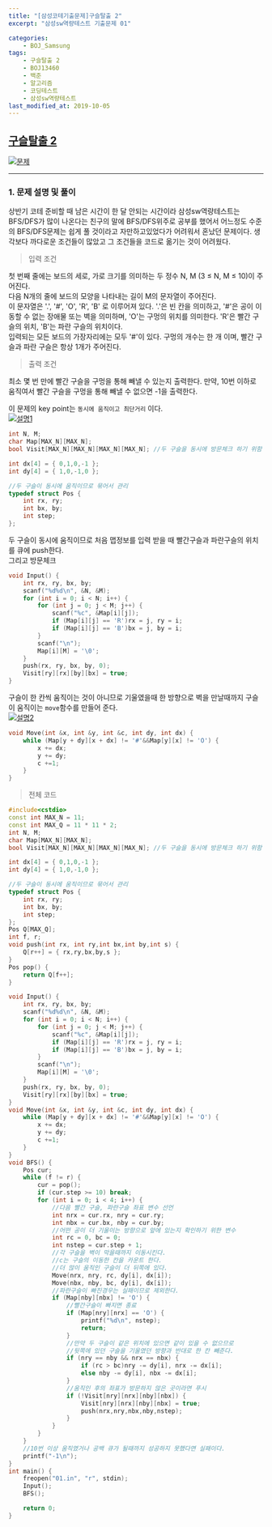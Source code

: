 ```yaml
---
title: "[삼성코테기출문제]구슬탈출 2"
excerpt: "삼성sw역량테스트 기출문제 01"

categories:
    - BOJ_Samsung
tags:
    - 구슬탈출 2
    - BOJ13460
    - 백준
    - 알고리즘
    - 코딩테스트
    - 삼성sw역량테스트
last_modified_at: 2019-10-05
---  
```

## [구슬탈출 2](https://www.acmicpc.net/problem/13460)  
[![문제](/assets/BOJ-samsung/2019-10-05-SamsungEX01-img01.jpg)](/assets/BOJ-samsung/2019-10-05-SamsungEX01-img01.jpg)
  
***
### 1. 문제 설명 및 풀이  
상반기 코테 준비할 때 남은 시간이 한 달 안되는 시간이라 삼성sw역량테스트는 BFS/DFS가 많이 나온다는 친구의 말에 BFS/DFS위주로 공부를 했어서 어느정도 수준의 BFS/DFS문제는 쉽게 풀 것이라고 자만하고있었다가 어려워서 혼났던 문제이다. 생각보다 까다로운 조건들이 많았고 그 조건들을 코드로 옮기는 것이 어려웠다.  
  
>입력 조건  

첫 번째 줄에는 보드의 세로, 가로 크기를 의미하는 두 정수 N, M (3 ≤ N, M ≤ 10)이 주어진다.  
다음 N개의 줄에 보드의 모양을 나타내는 길이 M의 문자열이 주어진다.  
이 문자열은 '.', '#', 'O', 'R', 'B' 로 이루어져 있다. '.'은 빈 칸을 의미하고, '#'은 공이 이동할 수 없는 장애물 또는 벽을 의미하며, 'O'는 구멍의 위치를 의미한다. 'R'은 빨간 구슬의 위치, 'B'는 파란 구슬의 위치이다.  
입력되는 모든 보드의 가장자리에는 모두 '#'이 있다. 구멍의 개수는 한 개 이며, 빨간 구슬과 파란 구슬은 항상 1개가 주어진다.
  
>출력 조건  

최소 몇 번 만에 빨간 구슬을 구멍을 통해 빼낼 수 있는지 출력한다. 만약, 10번 이하로 움직여서 빨간 구슬을 구멍을 통해 빼낼 수 없으면 -1을 출력한다.
    
이 문제의 key point는 `동시에 움직이고 최단거리` 이다.  
[![설명1](/assets/BOJ-samsung/2019-10-05-SamsungEX01-img02.jpg)](/assets/BOJ-samsung/2019-10-05-SamsungEX01-img02.jpg)
  
```cpp
int N, M;
char Map[MAX_N][MAX_N];
bool Visit[MAX_N][MAX_N][MAX_N][MAX_N]; //두 구슬을 동시에 방문체크 하기 위함

int dx[4] = { 0,1,0,-1 };
int dy[4] = { 1,0,-1,0 };

//두 구슬이 동시에 움직이므로 묶어서 관리
typedef struct Pos {
	int rx, ry;
	int bx, by;
	int step;
};
```  
  
두 구슬이 동시에 움직이므로 처음 맵정보를 입력 받을 때 빨간구슬과 파란구슬의 위치를 큐에 push한다.  
그리고 방문체크  
```cpp  
void Input() {
	int rx, ry, bx, by;
	scanf("%d%d\n", &N, &M);
	for (int i = 0; i < N; i++) {
		for (int j = 0; j < M; j++) {
			scanf("%c", &Map[i][j]);
			if (Map[i][j] == 'R')rx = j, ry = i;
			if (Map[i][j] == 'B')bx = j, by = i;
		}
		scanf("\n");
		Map[i][M] = '\0';
	}
	push(rx, ry, bx, by, 0);
	Visit[ry][rx][by][bx] = true;
}
```  
  
구슬이 한 칸씩 움직이는 것이 아니므로 기울였을때 한 방향으로 벽을 만날때까지 구슬이 움직이는
`move`함수를 만들어 준다.  
[![설명2](/assets/BOJ-samsung/2019-10-05-SamsungEX01-img03.jpg)](/assets/BOJ-samsung/2019-10-05-SamsungEX01-img03.jpg)  
```cpp  
void Move(int &x, int &y, int &c, int dy, int dx) {
	while (Map[y + dy][x + dx] != '#'&&Map[y][x] != 'O') {
		x += dx;
		y += dy;
		c +=1;
	}
}
```

> 전체 코드 
   
```cpp  
#include<cstdio>
const int MAX_N = 11;
const int MAX_Q = 11 * 11 * 2;
int N, M;
char Map[MAX_N][MAX_N];
bool Visit[MAX_N][MAX_N][MAX_N][MAX_N]; //두 구슬을 동시에 방문체크 하기 위함

int dx[4] = { 0,1,0,-1 };
int dy[4] = { 1,0,-1,0 };

//두 구슬이 동시에 움직이므로 묶어서 관리
typedef struct Pos {
	int rx, ry;
	int bx, by;
	int step;
};
Pos Q[MAX_Q];
int f, r;
void push(int rx, int ry,int bx,int by,int s) {
	Q[r++] = { rx,ry,bx,by,s };
}
Pos pop() {
	return Q[f++];
}

void Input() {
	int rx, ry, bx, by;
	scanf("%d%d\n", &N, &M);
	for (int i = 0; i < N; i++) {
		for (int j = 0; j < M; j++) {
			scanf("%c", &Map[i][j]);
			if (Map[i][j] == 'R')rx = j, ry = i;
			if (Map[i][j] == 'B')bx = j, by = i;
		}
		scanf("\n");
		Map[i][M] = '\0';
	}
	push(rx, ry, bx, by, 0);
	Visit[ry][rx][by][bx] = true;
}
void Move(int &x, int &y, int &c, int dy, int dx) {
	while (Map[y + dy][x + dx] != '#'&&Map[y][x] != 'O') {
		x += dx;
		y += dy;
		c +=1;
	}
}
void BFS() {
	Pos cur;
	while (f != r) {
		cur = pop();
		if (cur.step >= 10) break;
		for (int i = 0; i < 4; i++) {
			//다음 빨간 구슬, 파란구슬 좌표 변수 선언
			int nrx = cur.rx, nry = cur.ry;
			int nbx = cur.bx, nby = cur.by;
			//어떤 공이 더 기울이는 방향으로 앞에 있는지 확인하기 위한 변수
			int rc = 0, bc = 0;
			int nstep = cur.step + 1;
			//각 구슬을 벽이 막을때까지 이동시킨다.
			//c는 구슬의 이동한 칸을 카운트 한다.
			//더 많이 움직인 구슬이 더 뒤쪽에 있다.
			Move(nrx, nry, rc, dy[i], dx[i]);
			Move(nbx, nby, bc, dy[i], dx[i]);
			//파란구슬이 빠진경우는 실패이므로 제외한다.
			if (Map[nby][nbx] != 'O') {
				//빨간구슬이 빠지면 종료
				if (Map[nry][nrx] == 'O') {
					printf("%d\n", nstep);
					return;
				}
				//만약 두 구슬이 같은 위치에 있으면 같이 있을 수 없으므로
				//뒷쪽에 있던 구슬을 기울였던 방향과 반대로 한 칸 빼준다.
				if (nry == nby && nrx == nbx) {
					if (rc > bc)nry -= dy[i], nrx -= dx[i];
					else nby -= dy[i], nbx -= dx[i];
				}
				//움직인 후의 좌표가 방문하지 않은 곳이라면 푸시
				if (!Visit[nry][nrx][nby][nbx]) {
					Visit[nry][nrx][nby][nbx] = true;
					push(nrx,nry,nbx,nby,nstep);
				}
			}
		}
	}
	//10번 이상 움직였거나 공백 큐가 될때까지 성공하지 못했다면 실패이다.
	printf("-1\n");
}
int main() {
	freopen("01.in", "r", stdin);
	Input();
	BFS();

	return 0;
}
```  